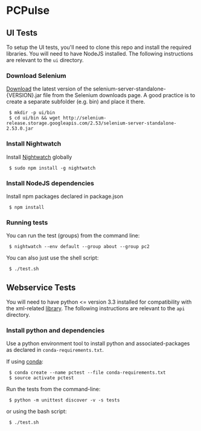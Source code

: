 # PCPulse

## UI Tests
To setup the UI tests, you'll need to clone this repo and install the required libraries. You will need to have NodeJS installed. The following instructions are relevant to the `ui` directory.

### Download Selenium

[Download](http://selenium-release.storage.googleapis.com/index.html) the latest version of the selenium-server-standalone-{VERSION}.jar file from the Selenium downloads page. A good practice is to create a separate subfolder (e.g. bin) and place it there.
```
 $ mkdir -p ui/bin 
 $ cd ui/bin && wget http://selenium-release.storage.googleapis.com/2.53/selenium-server-standalone-2.53.0.jar
```

### Install Nightwatch

Install [Nightwatch](http://nightwatchjs.org/) globally
```
 $ sudo npm install -g nightwatch
```

### Install NodeJS dependencies 

Install npm packages declared in package.json
```
 $ npm install 
```

### Running tests
You can run the test (groups) from the command line: 
```
 $ nightwatch --env default --group about --group pc2
```

You can also just use the shell script: 
```
 $ ./test.sh
```

## Webservice Tests
You will need to have python <= version 3.3 installed for compatibility with the xml-related [library](https://www.crummy.com/software/BeautifulSoup/bs4/doc/). The following instructions are relevant to the `api` directory.

### Install python and dependencies

Use a python environment tool to install python and associated-packages as declared in `conda-requirements.txt`.

If using [conda](https://www.continuum.io/downloads):
```
 $ conda create --name pctest --file conda-requirements.txt
 $ source activate pctest
```

Run the tests from the command-line:
```
 $ python -m unittest discover -v -s tests
```

or using the bash script:
```
 $ ./test.sh
```


